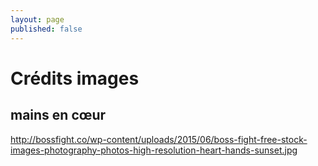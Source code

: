 ```yaml
---
layout: page
published: false
---
```


# Crédits images


## mains en cœur

<http://bossfight.co/wp-content/uploads/2015/06/boss-fight-free-stock-images-photography-photos-high-resolution-heart-hands-sunset.jpg>



